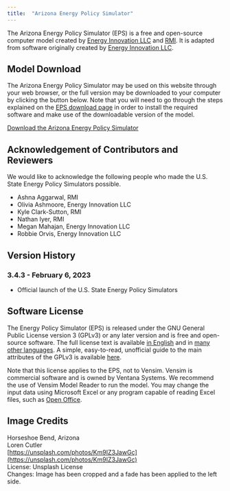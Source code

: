 ```yaml
---
title:  "Arizona Energy Policy Simulator"
---
```


The Arizona Energy Policy Simulator (EPS) is a free and open-source computer model created by [Energy Innovation LLC](https://energyinnovation.org/) and [RMI](https://rmi.org/).  It is adapted from software originally created by [Energy Innovation LLC](https://energyinnovation.org/).

## Model Download

The Arizona Energy Policy Simulator may be used on this website through your web browser, or the full version may be downloaded to your computer by clicking the button below.  Note that you will need to go through the steps explained on the [EPS download page](download) in order to install the required software and make use of the downloadable version of the model.

<p><a href="https://github.com/EnergyInnovation/eps-arizona/archive/refs/tags/3.4.3.zip" class="btn">Download the Arizona Energy Policy Simulator</a></p>

## Acknowledgement of Contributors and Reviewers
We would like to acknowledge the following people who made the U.S. State Energy Policy Simulators possible.

* Ashna Aggarwal, RMI
* Olivia Ashmoore, Energy Innovation LLC
* Kyle Clark-Sutton, RMI
* Nathan Iyer, RMI
* Megan Mahajan, Energy Innovation LLC
* Robbie Orvis, Energy Innovation LLC

## Version History

### **3.4.3 - February 6, 2023**

* Official launch of the U.S. State Energy Policy Simulators

## Software License

The Energy Policy Simulator (EPS) is released under the GNU General Public License version 3 (GPLv3) or any later version and is free and open-source software.  The full license text is available [in English](http://www.gnu.org/licenses/gpl-3.0.en.html) and in [many other languages](http://www.gnu.org/licenses/translations.html).  A simple, easy-to-read, unofficial guide to the main attributes of the GPLv3 is available <a href="https://tldrlegal.com/license/gnu-general-public-license-v3-(gpl-3)">here</a>.

Note that this license applies to the EPS, not to Vensim.  Vensim is commercial software and is owned by Ventana Systems.  We recommend the use of Vensim Model Reader to run the model.  You may change the input data using Microsoft Excel or any program capable of reading Excel files, such as [Open Office](https://www.openoffice.org/).

## Image Credits
Horseshoe Bend, Arizona<br/>
Loren Cutler<br/>
[https://unsplash.com/photos/Km9IZ3JawGc](https://unsplash.com/photos/Km9IZ3JawGc)<br/>
License: Unsplash License<br/>
Changes: Image has been cropped and a fade has been applied to the left side.<br/>
